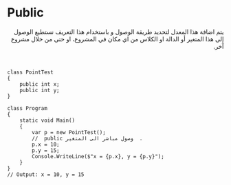 # Public 
 <div dir=rtl aliany=right> 
  يتم اضافة هذا المعدل لتحديد طريقة الوصول و باستخدام هذا التعريف  
 نستطيع الوصول إلى هذا المتغير أو الدالة  او الكلاس من اي مكان في المشروع، او حتى من خلال مشروع آخر. 
</div><br>

```

class PointTest
{
    public int x;
    public int y;
}

class Program
{
    static void Main()
    {
        var p = new PointTest();
        //  public وصول مباشر الى المتغير  .
        p.x = 10;
        p.y = 15;
        Console.WriteLine($"x = {p.x}, y = {p.y}");
    }
}
// Output: x = 10, y = 15

```
